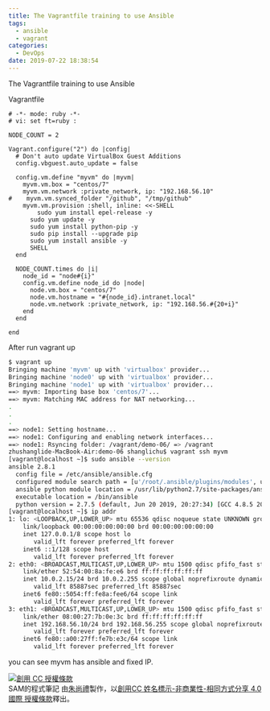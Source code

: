 ```yaml
---
title: The Vagrantfile training to use Ansible
tags:
  - ansible
  - vagrant
categories:
  - DevOps
date: 2019-07-22 18:38:54
---
```



The Vagrantfile training to use Ansible

<!--more-->

Vagrantfile
``` Vagrantfile
# -*- mode: ruby -*-
# vi: set ft=ruby :

NODE_COUNT = 2

Vagrant.configure("2") do |config|
  # Don't auto update VirtualBox Guest Additions
  config.vbguest.auto_update = false

  config.vm.define "myvm" do |myvm|
    myvm.vm.box = "centos/7"
    myvm.vm.network :private_network, ip: "192.168.56.10"
#    myvm.vm.synced_folder "/github", "/tmp/github"
    myvm.vm.provision :shell, inline: <<-SHELL
	  	sudo yum install epel-release -y
      sudo yum update -y
      sudo yum install python-pip -y
      sudo pip install --upgrade pip
      sudo yum install ansible -y
	  SHELL
  end

  NODE_COUNT.times do |i|
    node_id = "node#{i}"
    config.vm.define node_id do |node|
      node.vm.box = "centos/7"
      node.vm.hostname = "#{node_id}.intranet.local"
      node.vm.network :private_network, ip: "192.168.56.#{20+i}"
    end
  end

end
```

After run vagrant up
``` bash
$ vagrant up
Bringing machine 'myvm' up with 'virtualbox' provider...
Bringing machine 'node0' up with 'virtualbox' provider...
Bringing machine 'node1' up with 'virtualbox' provider...
==> myvm: Importing base box 'centos/7'...
==> myvm: Matching MAC address for NAT networking...
.
.
.
==> node1: Setting hostname...
==> node1: Configuring and enabling network interfaces...
==> node1: Rsyncing folder: /vagrant/demo-06/ => /vagrant
zhushanglide-MacBook-Air:demo-06 shanglichu$ vagrant ssh myvm
[vagrant@localhost ~]$ sudo ansible --version
ansible 2.8.1
  config file = /etc/ansible/ansible.cfg
  configured module search path = [u'/root/.ansible/plugins/modules', u'/usr/share/ansible/plugins/modules']
  ansible python module location = /usr/lib/python2.7/site-packages/ansible
  executable location = /bin/ansible
  python version = 2.7.5 (default, Jun 20 2019, 20:27:34) [GCC 4.8.5 20150623 (Red Hat 4.8.5-36)]
[vagrant@localhost ~]$ ip addr
1: lo: <LOOPBACK,UP,LOWER_UP> mtu 65536 qdisc noqueue state UNKNOWN group default qlen 1000
    link/loopback 00:00:00:00:00:00 brd 00:00:00:00:00:00
    inet 127.0.0.1/8 scope host lo
       valid_lft forever preferred_lft forever
    inet6 ::1/128 scope host
       valid_lft forever preferred_lft forever
2: eth0: <BROADCAST,MULTICAST,UP,LOWER_UP> mtu 1500 qdisc pfifo_fast state UP group default qlen 1000
    link/ether 52:54:00:8a:fe:e6 brd ff:ff:ff:ff:ff:ff
    inet 10.0.2.15/24 brd 10.0.2.255 scope global noprefixroute dynamic eth0
       valid_lft 85887sec preferred_lft 85887sec
    inet6 fe80::5054:ff:fe8a:fee6/64 scope link
       valid_lft forever preferred_lft forever
3: eth1: <BROADCAST,MULTICAST,UP,LOWER_UP> mtu 1500 qdisc pfifo_fast state UP group default qlen 1000
    link/ether 08:00:27:7b:0e:3c brd ff:ff:ff:ff:ff:ff
    inet 192.168.56.10/24 brd 192.168.56.255 scope global noprefixroute eth1
       valid_lft forever preferred_lft forever
    inet6 fe80::a00:27ff:fe7b:e3c/64 scope link
       valid_lft forever preferred_lft forever
```

you can see myvm has ansible and fixed IP.

<a rel="license" href="http://creativecommons.org/licenses/by-nc-sa/4.0/"><img alt="創用 CC 授權條款" style="border-width:0" src="https://i.creativecommons.org/l/by-nc-sa/4.0/88x31.png" /></a><br /><span xmlns:dct="http://purl.org/dc/terms/" property="dct:title">SAM的程式筆記 </span>由<a xmlns:cc="http://creativecommons.org/ns#" href="https://blog.samchu.dev/" property="cc:attributionName" rel="cc:attributionURL">朱尚禮</a>製作，以<a rel="license" href="http://creativecommons.org/licenses/by-nc-sa/4.0/">創用CC 姓名標示-非商業性-相同方式分享 4.0 國際 授權條款</a>釋出。

